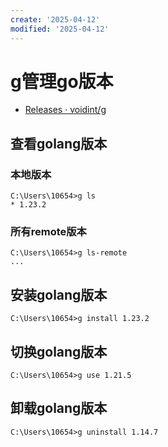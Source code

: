 ```yaml
---
create: '2025-04-12'
modified: '2025-04-12'
---
```


# g管理go版本

* [Releases · voidint/g](https://github.com/voidint/g/releases)

## 查看golang版本

### 本地版本

```shell
C:\Users\10654>g ls
* 1.23.2
```

### 所有remote版本

```shell
C:\Users\10654>g ls-remote
...
```

## 安装golang版本

```shell
C:\Users\10654>g install 1.23.2
```

## 切换golang版本

```shell
C:\Users\10654>g use 1.21.5
```

## 卸载golang版本

```shell
C:\Users\10654>g uninstall 1.14.7
```